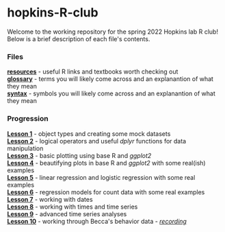 # hopkins-R-club

Welcome to the working repository for the spring 2022 Hopkins lab R club!\
Below is a brief description of each file's contents.

### Files
[**resources**](resources.md) - useful R links and textbooks worth checking out\
[**glossary**](glossary.md) - terms you will likely come across and an explanantion of what they mean\
[**syntax**](syntax.md) - symbols you will likely come across and an explanantion of what they mean

### Progression
[**Lesson 1**](scripts/mock_data.R) - object types and creating some mock datasets\
[**Lesson 2**](scripts/data_manipulation.R) - logical operators and  useful _dplyr_ functions for data manipulation\
[**Lesson 3**](scripts/data_visualization.R) - basic plotting using base R and _ggplot2_\
[**Lesson 4**](scripts/data_visualization_2.R) - beautifying plots in base R and _ggplot2_ with some real(ish) examples\
[**Lesson 5**](scripts/stats_1.R) - linear regression and logistic regression with some real examples\
[**Lesson 6**](scripts/stats_2.R) - regression models for count data with some real examples\
[**Lesson 7**](scripts/dates.R) - working with dates\
[**Lesson 8**](scripts/times.R) - working with times and time series\
[**Lesson 9**](scripts/time_series.R) - advanced time series analyses\
[**Lesson 10**](scripts/time_series_2.R) - working through Becca's behavior data - [_recording_](https://video.vt.edu/media/Hopkins+R+Club/1_tlyl533t)
